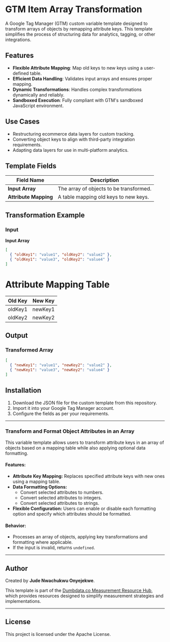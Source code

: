 # GTM Item Array Transformation

A Google Tag Manager (GTM) custom variable template designed to transform arrays of objects by remapping attribute keys. This template simplifies the process of structuring data for analytics, tagging, or other integrations.

## Features
- **Flexible Attribute Mapping**: Map old keys to new keys using a user-defined table.
- **Efficient Data Handling**: Validates input arrays and ensures proper mapping.
- **Dynamic Transformations**: Handles complex transformations dynamically and reliably.
- **Sandboxed Execution**: Fully compliant with GTM's sandboxed JavaScript environment.

## Use Cases
- Restructuring ecommerce data layers for custom tracking.
- Converting object keys to align with third-party integration requirements.
- Adapting data layers for use in multi-platform analytics.

## Template Fields
| Field Name              | Description                                     |
|-------------------------|-------------------------------------------------|
| **Input Array**         | The array of objects to be transformed.         |
| **Attribute Mapping**   | A table mapping old keys to new keys.           |

## Transformation Example

### Input
**Input Array**  
```json
[
  { "oldKey1": "value1", "oldKey2": "value2" },
  { "oldKey1": "value3", "oldKey2": "value4" }
]
```
# Attribute Mapping Table

| Old Key   | New Key   |
|-----------|-----------|
| oldKey1   | newKey1   |
| oldKey2   | newKey2   |

## Output
### Transformed Array
```json
[
  { "newKey1": "value1", "newKey2": "value2" },
  { "newKey1": "value3", "newKey2": "value4" }
]
```
## Installation
1. Download the JSON file for the custom template from this repository.
2. Import it into your Google Tag Manager account.
3. Configure the fields as per your requirements.

---
### Transform and Format Object Attributes in an Array  

This variable template allows users to transform attribute keys in an array of objects based on a mapping table while also applying optional data formatting.  

#### Features:  
- **Attribute Key Mapping:** Replaces specified attribute keys with new ones using a mapping table.  
- **Data Formatting Options:**  
  - Convert selected attributes to numbers.  
  - Convert selected attributes to integers.  
  - Convert selected attributes to strings.  
- **Flexible Configuration:** Users can enable or disable each formatting option and specify which attributes should be formatted.  

#### Behavior:  
- Processes an array of objects, applying key transformations and formatting where applicable.  
- If the input is invalid, returns `undefined`.

---
## Author

Created by **Jude Nwachukwu Onyejekwe**.

This template is part of the [Dumbdata.co Measurement Resource Hub](https://dumbdata.co), which provides resources designed to simplify measurement strategies and implementations.

---
## License
This project is licensed under the Apache License.
